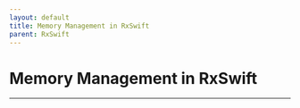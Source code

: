 ```yaml
---
layout: default
title: Memory Management in RxSwift
parent: RxSwift
---
```


# Memory Management in RxSwift
---

